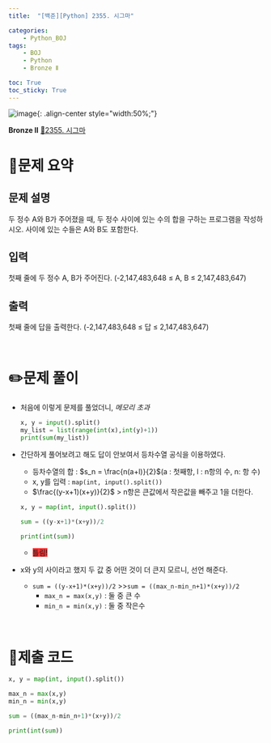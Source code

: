 ```yaml
---
title:  "[백준][Python] 2355. 시그마" 

categories: 
    - Python_BOJ
tags: 
    - BOJ
    - Python
    - Bronze Ⅱ

toc: True
toc_sticky: True
---
```

![image](https://github.com/user-attachments/assets/32319fe8-99e9-4031-b5d1-9f1909b510dc){: .align-center style="width:50%;"}

**Bronze Ⅱ** 
[🔗2355. 시그마]('https://www.acmicpc.net/problem/2355')

# 📝문제 요약
## 문제 설명
두 정수 A와 B가 주어졌을 때, 두 정수 사이에 있는 수의 합을 구하는 프로그램을 작성하시오. 사이에 있는 수들은 A와 B도 포함한다.

## 입력
첫째 줄에 두 정수 A, B가 주어진다. (-2,147,483,648 ≤ A, B ≤ 2,147,483,647)

## 출력
첫째 줄에 답을 출력한다. (-2,147,483,648 ≤ 답 ≤ 2,147,483,647)


<br>

# ✏️문제 풀이
- 처음에 이렇게 문제를 풀었더니, *메모리 초과*

    ```python
    x, y = input().split()
    my_list = list(range(int(x),int(y)+1))
    print(sum(my_list))
    ```

- 간단하게 풀어보려고 해도 답이 안보여서 등차수열 공식을 이용하였다.
    - 등차수열의 합 : $s_n = \frac{n(a+l)}{2}$(a : 첫째항, l : n항의 수, n: 항 수)
    - x, y를 입력 : `map(int, input().split())`
    - $\frac{(y-x+1)(x+y)}{2}$ > n항은 큰값에서 작은값을 빼주고 1을 더한다.
    ```python
    x, y = map(int, input().split())
    
    sum = ((y-x+1)*(x+y))/2
    
    print(int(sum))
    ```
    - <span style='background-color:#ff3333'>틀림!</span>

- x와 y의 사이라고 했지 두 값 중 어떤 것이 더 큰지 모르니, 선언 해준다.
  - `sum = ((y-x+1)*(x+y))/2` >>`sum = ((max_n-min_n+1)*(x+y))/2`
     - `max_n = max(x,y)` : 둘 중 큰 수
     - `min_n = min(x,y)` : 둘 중 작은수


<br>

# 💯제출 코드
```python
x, y = map(int, input().split())

max_n = max(x,y)
min_n = min(x,y)

sum = ((max_n-min_n+1)*(x+y))/2

print(int(sum))
```
